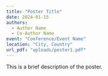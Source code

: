 ```yaml
---
title: "Poster Title"
date: 2024-01-15
authors:
  - Author Name
  - Co-Author Name
event: "Conference/Event Name"
location: "City, Country"
url_pdf: "uploads/poster1.pdf"
---
```

This is a brief description of the poster.

